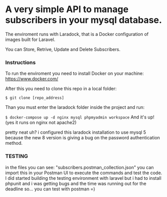 
# A very simple API to manage subscribers in your mysql database. 

The enviroment runs with Laradock, that is a Docker configuration of images built for Laravel.

You can Store, Retrive, Update and Delete Subscribers.


### Instructions

To run the enviroment you need to install Docker on your machine:
https://www.docker.com/

After this you need to clone this repo in a local folder:

`$ git clone [repo_address]`

Than you must enter the laradock folder inside the project and run:

`$ docker-compose up -d nginx mysql phpmyadmin workspace` 
And it's up!
(yes it runs on nginx not apache2)

pretty neat uh?
i configured this laradock installation to use mysql 5 because the new 8 version is giving a bug on the password authentication method.

### TESTING

in the files you can see:
"subscribers.postman_collection.json" you can import this in your Postman UI to execute the commands and test the code.
I did started building the testing environment with laravel
but i had to install phpunit and i was getting bugs and the time was running out for the deadline so... you can test with postman =)

